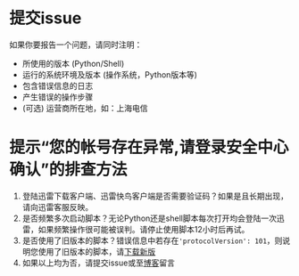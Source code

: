 # 提交issue

如果你要报告一个问题，请同时注明：

- 所使用的版本 (Python/Shell)
- 运行的系统环境及版本 (操作系统，Python版本等)
- 包含错误信息的日志
- 产生错误的操作步骤
- (可选) 运营商所在地，如：上海电信


# 提示“您的帐号存在异常,请登录安全中心确认”的排查方法

1. 登陆迅雷下载客户端、迅雷快鸟客户端是否需要验证码？如果是且长期出现，请向迅雷客服反映。
2. 是否频繁多次启动脚本？无论Python还是shell脚本每次打开均会登陆一次迅雷，如果频繁操作很可能被误判。请停止使用脚本12小时后再试。
3. 是否使用了旧版本的脚本？错误信息中若存在`'protocolVersion': 101`，则说明您使用了旧版本的脚本，请[下载新版](https://github.com/fffonion/Xunlei-Fastdick/raw/master/swjsq.py)
4. 如果以上均为否，请提交issue或至[博客](https://yooooo.us/2015/xunlei-fastdick-router#comments)留言
